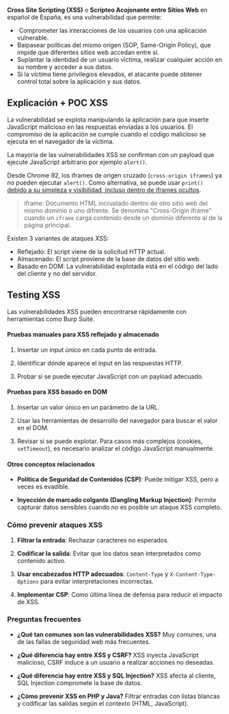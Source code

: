 **Cross Site Scripting (XSS)** o **Scripteo Acojonante entre Sitios Web** en español de España, es una vulnerabilidad que permite:
-  Comprometer las interacciones de los usuarios con una aplicación vulnerable.
-  Baipasear políticas del mismo origen (SOP, Same-Origin Policy), que impide que diferentes sitios web accedan entre sí.
-  Suplantar la identidad de un usuario víctima, realizar cualquier acción en su nombre y acceder a sus datos.
-  Si la víctima tiene privilegios elevados, el atacante puede obtener control total sobre la aplicación y sus datos.
## Explicación + POC XSS
La vulnerabilidad se explota manipulando la aplicación para que inserte JavaScript malicioso en las respuestas enviadas a los usuarios. El compromiso de la aplicación se cumple cuando el código malicioso se ejecuta en el navegador de la víctima.

La mayoría de las vulnerabilidades XSS se confirman con un payload que ejecute JavaScript arbitrario por ejemplo `alert()`.

Desde Chrome 92, los iframes de origen cruzado (`cross-origin iframes`) ya no pueden ejecutar `alert()`. Como alternativa, se puede usar `print()` [debido a su simpleza y visibilidad, incluso dentro de iframes ocultos](https://portswigger.net/research/alert-is-dead-long-live-print).
 
> iframe: Documento HTML incrustado dentro de otro sitio web del mismo dominio o uno difrente. 
> Se denomina "Cross-Origin iframe" cuando un `iframe` carga contenido desde un dominio diferente al de la página principal.

Existen 3 variantes de ataques XSS:
- Reflejado: El script viene de la solicitud HTTP actual.
- Almacenado: El script proviene de la base de datos del sitio web.
- Basado en DOM: La vulnerabilidad explotada está en el código del lado del cliente y no del servidor.

## Testing XSS

Las vulnerabilidades XSS pueden encontrarse rápidamente con herramientas como Burp Suite.

#### Pruebas manuales para XSS reflejado y almacenado

1. Insertar un input único en cada punto de entrada.
    
2. Identificar dónde aparece el input en las respuestas HTTP.
    
3. Probar si se puede ejecutar JavaScript con un payload adecuado.

#### Pruebas para XSS basado en DOM

1. Insertar un valor único en un parámetro de la URL.
    
2. Usar las herramientas de desarrollo del navegador para buscar el valor en el DOM.
    
3. Revisar si se puede explotar. Para casos más complejos (cookies, `setTimeout`), es necesario analizar el código JavaScript manualmente.

#### Otros conceptos relacionados

- **Política de Seguridad de Contenidos (CSP)**: Puede mitigar XSS, pero a veces es evadible.
    
- **Inyección de marcado colgante (Dangling Markup Injection)**: Permite capturar datos sensibles cuando no es posible un ataque XSS completo.
    

### Cómo prevenir ataques XSS

1. **Filtrar la entrada**: Rechazar caracteres no esperados.
    
2. **Codificar la salida**: Evitar que los datos sean interpretados como contenido activo.
    
3. **Usar encabezados HTTP adecuados**: `Content-Type` y `X-Content-Type-Options` para evitar interpretaciones incorrectas.
    
4. **Implementar CSP**: Como última línea de defensa para reducir el impacto de XSS.

### **Preguntas frecuentes**

- **¿Qué tan comunes son las vulnerabilidades XSS?** Muy comunes, una de las fallas de seguridad web más frecuentes.
    
- **¿Qué diferencia hay entre XSS y CSRF?** XSS inyecta JavaScript malicioso, CSRF induce a un usuario a realizar acciones no deseadas.
    
- **¿Qué diferencia hay entre XSS y SQL Injection?** XSS afecta al cliente, SQL Injection compromete la base de datos.
    
- **¿Cómo prevenir XSS en PHP y Java?** Filtrar entradas con listas blancas y codificar las salidas según el contexto (HTML, JavaScript).
